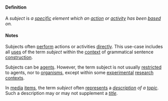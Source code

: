 #### Definition

A *subject* is *a [specific](https://github.com/gcassel/Modular-Organization-Terminology/blob/master/terms/specific.md) element which an [action](https://github.com/gcassel/Modular-Organization-Terminology/blob/master/terms/act.md) or [activity](https://github.com/gcassel/Modular-Organization-Terminology/blob/master/terms/activity.md) has been [based](https://github.com/gcassel/Modular-Organizing-Terminology/blob/master/terms/base.md) on.*

#### Notes 

Subjects often [perform](https://github.com/gcassel/Modular-Organizing-Terminology/blob/master/terms/perform.md) actions or activities [directly](https://github.com/gcassel/Modular-Organizing-Terminology/blob/master/terms/direct.md).  This use-case includes all [uses](https://github.com/gcassel/Modular-Organizing-Terminology/blob/master/terms/use.md) of the term *subject* within the [context](https://github.com/gcassel/Modular-Organizing-Terminology/blob/master/terms/context.md) of grammatical sentence [construction](https://github.com/gcassel/Modular-Organizing-Terminology/blob/master/terms/form.md).

Subjects can be [agents](https://github.com/gcassel/Modular-Organization-Terminology/blob/master/terms/agent.md).  However, the term subject is not usually [restricted](https://github.com/gcassel/Modular-Organization-Terminology/blob/master/terms/restrict.md) to agents, nor to [organisms](https://github.com/gcassel/Modular-Organization-Terminology/blob/master/terms/organism.md), except within some [experimental](https://github.com/gcassel/Modular-Organization-Terminology/blob/master/terms/experiment.md) [research](https://github.com/gcassel/Modular-Organization-Terminology/blob/master/terms/research.md) [contexts](https://github.com/gcassel/Modular-Organizing-Terminology/blob/master/terms/context.md).

In [media](https://github.com/gcassel/Modular-Organization-Terminology/blob/master/terms/media.md) [items](https://github.com/gcassel/Modular-Organization-Terminology/blob/master/terms/resource.md), the term *subject* often [represents](https://github.com/gcassel/Modular-Organization-Terminology/blob/master/terms/represent.md) a *[description](https://github.com/gcassel/Modular-Organization-Terminology/blob/master/terms/describe.md) of a [topic](https://github.com/gcassel/Modular-Organization-Terminology/blob/master/terms/topic.md)*.  Such a description may or may not supplement a *[title](https://github.com/gcassel/Modular-Organization-Terminology/blob/master/terms/title.md)*.
